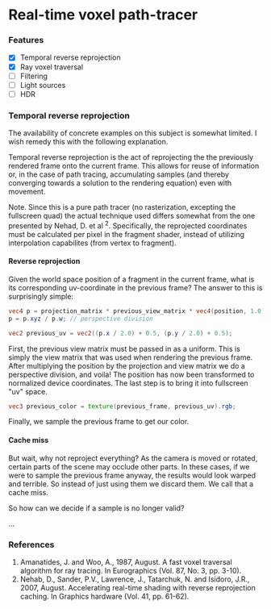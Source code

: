 # Real-time voxel path-tracer

### Features
- [x] Temporal reverse reprojection
- [x] Ray voxel traversal
- [ ] Filtering
- [ ] Light sources
- [ ] HDR

### Temporal reverse reprojection

The availability of concrete examples on this subject is somewhat limited. I wish remedy this with the following explanation.

Temporal reverse reprojection is the act of reprojecting the the previously rendered frame onto the current frame. This allows for reuse of information or, in the case of path tracing, accumulating samples (and thereby converging towards a solution to the rendering equation) even with movement.

Note. Since this is a pure path tracer (no rasterization, excepting the fullscreen quad) the actual technique used differs somewhat from the one presented by Nehad, D. et al <sup>2</sup>. Specifically, the reprojected coordinates must be calculated per pixel in the fragment shader, instead of utilizing interpolation capabilites (from vertex to fragment).

#### Reverse reprojection
Given the world space position of a fragment in the current frame, what is its corresponding uv-coordinate in the previous frame?
The answer to this is surprisingly simple:

~~~~glsl
vec4 p = projection_matrix * previous_view_matrix * vec4(position, 1.0);
p = p.xyz / p.w; // perspective division

vec2 previous_uv = vec2((p.x / 2.0) + 0.5, (p.y / 2.0) + 0.5);
~~~~

First, the previous view matrix must be passed in as a uniform. This is simply the view matrix that was used when rendering the previous frame. After multiplying the position by the projection and view matrix we do a perspective division, and voila! The position has now been transformed to normalized device coordinates. The last step is to bring it into fullscreen "uv" space.

~~~~glsl
vec3 previous_color = texture(previous_frame, previous_uv).rgb;
~~~~
Finally, we sample the previous frame to get our color.

#### Cache miss
But wait, why not reproject everything?
As the camera is moved or rotated, certain parts of the scene may occlude other parts. In these cases, if we were to sample the previous frame anyway, the results would look warped and terrible. So instead of just using them we discard them. We call that a cache miss.

So how can we decide if a sample is no longer valid?

...

### References

1. Amanatides, J. and Woo, A., 1987, August. A fast voxel traversal algorithm for ray tracing. In Eurographics (Vol. 87, No. 3, pp. 3-10).
2. Nehab, D., Sander, P.V., Lawrence, J., Tatarchuk, N. and Isidoro, J.R., 2007, August. Accelerating real-time shading with reverse reprojection caching. In Graphics hardware (Vol. 41, pp. 61-62).
